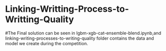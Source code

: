 # Linking-Writting-Process-to-Writting-Quality

#The Final solution can be seen in lgbm-xgb-cat-ensemble-blend.ipynb,and linking-writing-processes-to-writing-quality folder contains the data and model we create during the competition.
